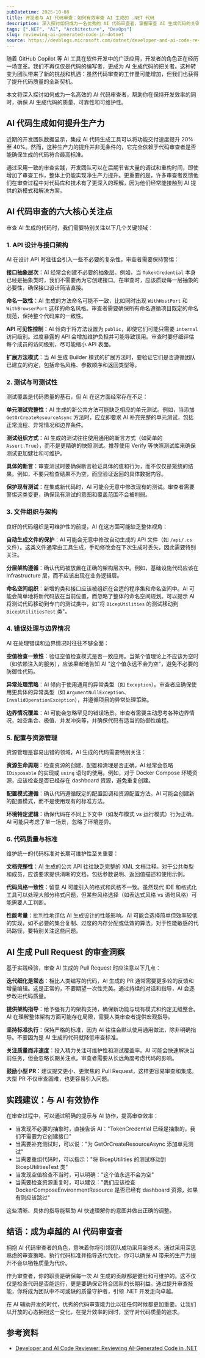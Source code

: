 ```yaml
---
pubDatetime: 2025-10-08
title: 开发者与 AI 代码审查：如何有效审查 AI 生成的 .NET 代码
description: 深入探讨如何成为一名优秀的 AI 代码审查者，掌握审查 AI 生成代码的关键技能和最佳实践，确保代码质量、可靠性与可维护性，提升团队整体生产力。
tags: [".NET", "AI", "Architecture", "DevOps"]
slug: reviewing-ai-generated-code-in-dotnet
source: https://devblogs.microsoft.com/dotnet/developer-and-ai-code-reviewer-reviewing-ai-generated-code-in-dotnet
---
```


随着 GitHub Copilot 等 AI 工具在软件开发中的广泛应用，开发者的角色正在经历一场变革。我们不再仅仅是代码的编写者，更成为 AI 生成代码的把关者。这种转变为团队带来了新的挑战和机遇：虽然代码审查的工作量可能增加，但我们也获得了提升代码质量的全新契机。

本文将深入探讨如何成为一名高效的 AI 代码审查者，帮助你在保持开发效率的同时，确保 AI 生成代码的质量、可靠性和可维护性。

## AI 代码生成如何提升生产力

近期的开发团队数据显示，集成 AI 代码生成工具可以将功能交付速度提升 20% 至 40%。然而，这种生产力的提升并非无条件的，它完全依赖于代码审查者是否能确保生成的代码符合最高标准。

通过采用一致的审查实践，开发团队可以在后期节省大量的调试和重构时间，即使增加了审查工作，整体上仍能实现净生产力提升。更重要的是，许多审查者反馈他们在审查过程中对代码库和技术有了更深入的理解，因为他们经常能接触到 AI 提供的新模式和解决方案。

## AI 代码审查的六大核心关注点

审查 AI 生成的代码时，我们需要特别关注以下几个关键领域：

### 1. API 设计与接口架构

AI 在设计 API 时往往会引入一些不必要的复杂性，审查者需要保持警惕：

**接口抽象层次**：AI 经常会创建不必要的抽象层。例如，当 `TokenCredential` 本身已经是抽象类时，我们不需要再为它创建接口。在审查时，应该质疑每一层抽象的必要性，确保接口设计简洁直接。

**命名一致性**：AI 生成的方法命名可能不一致，比如同时出现 `WithHostPort` 和 `WithBrowserPort` 这样的命名风格。审查者需要确保所有命名遵循项目既定的命名规范，保持整个代码库的一致性。

**API 可见性控制**：AI 倾向于将方法设置为 `public`，即使它们可能只需要 `internal` 访问级别。过度暴露的 API 会增加维护负担并可能导致误用。审查时要仔细评估每个成员的访问级别，尽可能缩小 API 表面。

**扩展方法模式**：当 AI 生成 Builder 模式的扩展方法时，要验证它们是否遵循团队已建立的约定，包括命名风格、参数顺序和返回类型等。

### 2. 测试与可测试性

测试覆盖是代码质量的基石，但 AI 在这方面经常存在不足：

**单元测试完整性**：AI 生成的新公共方法可能缺乏相应的单元测试。例如，当添加 `GetOrCreateResourceAsync` 方法时，应立即要求 AI 补充完整的单元测试，包括正常流程、异常情况和边界条件。

**测试组织方式**：AI 生成的测试往往使用通用的断言方式（如简单的 `Assert.True`），而不是更精确的快照测试。推荐使用 Verify 等快照测试库来确保测试更加健壮和可维护。

**具体的断言**：审查测试时要确保断言验证具体的值和行为，而不仅仅是笼统的结果。例如，不要只检查结果不为空，而应验证返回的具体数据内容。

**保护现有测试**：在集成新代码时，AI 可能会无意中修改现有的测试。审查者需要警惕这类变更，确保现有测试的意图和覆盖范围不会被削弱。

### 3. 文件组织与架构

良好的代码组织是可维护性的前提，AI 在这方面可能缺乏整体视角：

**自动生成文件的保护**：AI 可能会无意中修改自动生成的 API 文件（如 `/api/.cs` 文件）。这类文件通常由工具生成，手动修改会在下次生成时丢失，因此需要特别关注。

**分层架构遵循**：确认代码被放置在正确的架构层次中。例如，基础设施代码应该在 Infrastructure 层，而不应该出现在业务逻辑层。

**命名空间组织**：新增的类和接口应该被组织在合适的程序集和命名空间中。AI 可能会简单地将新代码放在当前位置，而忽略了整体的命名空间规划。可以提示 AI 将测试代码移动到专门的测试类中，如"将 `BicepUtilities` 的测试移动到 `BicepUtilitiesTest` 类"。

### 4. 错误处理与边界情况

AI 在处理错误和边界情况时往往不够全面：

**空值检查一致性**：验证空值检查模式是否一致应用。当某个值理论上不应该为空时（如依赖注入的服务），应该果断地告知 AI "这个值永远不会为空"，避免不必要的防御性代码。

**异常处理策略**：AI 倾向于使用通用的异常类型（如 `Exception`）。审查者应确保使用更具体的异常类型（如 `ArgumentNullException`、`InvalidOperationException`），并遵循项目的异常处理策略。

**边界情况覆盖**：AI 可能会忽略罕见的错误场景。审查者需要主动思考各种边界情况，如空集合、极值、并发冲突等，并确保代码有适当的防御性编程。

### 5. 配置与资源管理

资源管理是容易出错的领域，AI 生成的代码需要特别关注：

**资源生命周期**：检查资源的创建、配置和清理是否正确。AI 经常会忽略 `IDisposable` 的实现或 `using` 语句的使用。例如，对于 Docker Compose 环境资源，应该检查是否已经存在 dashboard 资源，避免重复创建。

**配置模式遵循**：确认代码遵循既定的配置回调和资源配置方法。AI 可能会创建新的配置模式，而不是使用现有的标准方法。

**环境特定逻辑**：确保代码在不同上下文中（如发布模式 vs 运行模式）行为正确。AI 可能只考虑了单一场景，忽略了环境差异。

### 6. 代码质量与标准

维护统一的代码标准对长期可维护性至关重要：

**文档完整性**：AI 生成的公共 API 往往缺乏完整的 XML 文档注释。对于公共类型和成员，应该要求提供清晰的文档，包括参数说明、返回值描述和使用示例。

**代码风格一致性**：留意 AI 可能引入的格式和风格不一致。虽然现代 IDE 和格式化工具可以处理大部分格式问题，但某些风格选择（如表达式风格 vs 语句风格）可能需要人工判断。

**性能考量**：批判性地评估 AI 生成设计的性能影响。AI 可能会选择简单但效率较低的实现，如不必要的集合复制、过度的内存分配或低效的算法。对于性能敏感的代码路径，要特别关注这些问题。

## AI 生成 Pull Request 的审查洞察

基于实践经验，审查 AI 生成的 Pull Request 时应注意以下几点：

**迭代细化是常态**：相比人类编写的代码，AI 生成的 PR 通常需要更多轮的反馈和增量编辑。这是正常的，不要期望一次性完美。通过持续的对话和指导，AI 会逐步改进代码质量。

**提供架构指导**：给予强有力的架构支持，确保新功能与现有模式和约定无缝整合。AI 在理解整体架构方面可能存在局限，需要人类审查者提供宏观指导。

**坚持标准执行**：保持严格的标准，因为 AI 往往会默认使用通用做法，除非明确指导。不要因为是 AI 生成的代码就降低审查标准。

**关注质量而非速度**：投入精力关注可维护性和测试覆盖率。AI 可能会快速解决当前任务，但会忽略长期关注点。审查者需要从长远角度考虑代码的影响。

**鼓励小型 PR**：建议提交更小、更聚焦的 Pull Request，这样更容易审查和集成。大型 PR 不仅审查困难，也更容易引入问题。

## 实践建议：与 AI 有效协作

在审查过程中，可以通过明确的提示与 AI 协作，提高审查效率：

- 当发现不必要的抽象时，直接告诉 AI："TokenCredential 已经是抽象的，我们不需要为它创建接口"
- 当需要补充测试时，可以说："为 GetOrCreateResourceAsync 添加单元测试"
- 当需要重组代码时，可以指示："将 BicepUtilities 的测试移动到 BicepUtilitiesTest 类"
- 当发现空值检查不当时，可以明确："这个值永远不会为空"
- 当需要检查资源重复时，可以建议："我们应该检查 DockerComposeEnvironmentResource 是否已经有 dashboard 资源，如果有则应该跳过"

这些清晰、具体的指导能帮助 AI 快速理解你的意图并做出正确的调整。

## 结语：成为卓越的 AI 代码审查者

拥抱 AI 代码审查者的角色，意味着你将引领团队成功采用新技术。通过采用深思熟虑的审查策略、执行代码标准并指导迭代优化，你可以确保 AI 带来的生产力提升不会以牺牲质量为代价。

作为审查者，你的职责是确保每一次 AI 生成的贡献都是健壮和可维护的。这不仅仅是检查代码是否能运行，更是要确保它符合团队的长期利益。通过提升审查技能，你将成为团队中不可或缺的质量守护者，引领 .NET 开发走向卓越。

在 AI 辅助开发的时代，优秀的代码审查能力比以往任何时候都更加重要。让我们以开放的心态拥抱这一变化，在提升效率的同时，坚守对代码质量的追求。

## 参考资料

- [Developer and AI Code Reviewer: Reviewing AI-Generated Code in .NET](https://devblogs.microsoft.com/dotnet/developer-and-ai-code-reviewer-reviewing-ai-generated-code-in-dotnet/)
